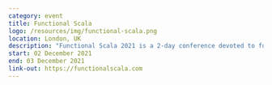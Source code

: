 ```yaml
---
category: event
title: Functional Scala
logo: /resources/img/functional-scala.png
location: London, UK
description: "Functional Scala 2021 is a 2-day conference devoted to functional programming in Scala held in London and online."
start: 02 December 2021
end: 03 December 2021
link-out: https://functionalscala.com
---
```

